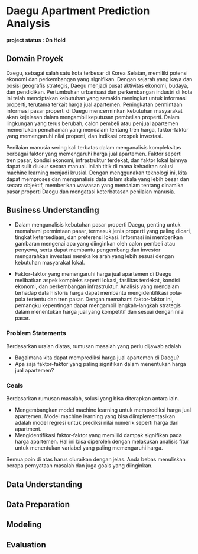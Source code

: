 # Daegu Apartment Prediction Analysis

**project status : On Hold**

## Domain Proyek

Daegu, sebagai salah satu kota terbesar di Korea Selatan, memiliki potensi ekonomi dan perkembangan yang signifikan. Dengan sejarah yang kaya dan posisi geografis strategis, Daegu menjadi pusat aktivitas ekonomi, budaya, dan pendidikan. Pertumbuhan urbanisasi dan perkembangan industri di kota ini telah menciptakan kebutuhan yang semakin meningkat untuk informasi properti, terutama terkait harga jual apartemen. Peningkatan permintaan informasi pasar properti di Daegu mencerminkan kebutuhan masyarakat akan kejelasan dalam mengambil keputusan pembelian properti. Dalam lingkungan yang terus berubah, calon pembeli atau penjual apartemen memerlukan pemahaman yang mendalam tentang tren harga, faktor-faktor yang memengaruhi nilai properti, dan indikasi prospek investasi.

Penilaian manusia sering kali terbatas dalam menganalisis kompleksitas berbagai faktor yang memengaruhi harga jual apartemen. Faktor seperti tren pasar, kondisi ekonomi, infrastruktur terdekat, dan faktor lokal lainnya dapat sulit diukur secara manual. Inilah titik di mana kehadiran solusi machine learning menjadi krusial. Dengan menggunakan teknologi ini, kita dapat memproses dan menganalisis data dalam skala yang lebih besar dan secara objektif, memberikan wawasan yang mendalam tentang dinamika pasar properti Daegu dan mengatasi keterbatasan penilaian manusia.

## Business Understanding
- Dalam menganalisis kebutuhan pasar properti Daegu, penting untuk memahami permintaan pasar, termasuk jenis properti yang paling dicari, tingkat ketersediaan, dan preferensi lokasi. Informasi ini memberikan gambaran mengenai apa yang diinginkan oleh calon pembeli atau penyewa, serta dapat membantu pengembang dan investor mengarahkan investasi mereka ke arah yang lebih sesuai dengan kebutuhan masyarakat lokal.

- Faktor-faktor yang memengaruhi harga jual apartemen di Daegu melibatkan aspek kompleks seperti lokasi, fasilitas terdekat, kondisi ekonomi, dan perkembangan infrastruktur. Analisis yang mendalam terhadap data historis harga dapat membantu mengidentifikasi pola-pola tertentu dan tren pasar. Dengan memahami faktor-faktor ini, pemangku kepentingan dapat mengambil langkah-langkah strategis dalam menentukan harga jual yang kompetitif dan sesuai dengan nilai pasar.

### Problem Statements

Berdasarkan uraian diatas, rumusan masalah yang perlu dijawab adalah
- Bagaimana kita dapat memprediksi harga jual apartemen di Daegu?
- Apa saja faktor-faktor yang paling signifikan dalam menentukan harga jual apartemen?

### Goals

Berdasarkan rumusan masalah, solusi yang bisa diterapkan antara lain.
- Mengembangkan model machine learning untuk memprediksi harga jual apartemen. Model machine learning yang bisa diimplementasikan adalah model regresi untuk prediksi nilai numerik seperti harga dari apartment.
- Mengidentifikasi faktor-faktor yang memiliki dampak signifikan pada harga apartemen. Hal ini bisa diperoleh dengan melakukan analisis fitur untuk menentukan variabel yang paling memengaruhi harga.

Semua poin di atas harus diuraikan dengan jelas. Anda bebas menuliskan berapa pernyataan masalah dan juga goals yang diinginkan.

## Data Understanding

## Data Preparation

## Modeling

## Evaluation